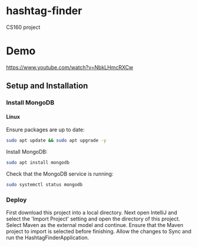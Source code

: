 # hashtag-finder
CS160 project
# Demo 
https://www.youtube.com/watch?v=NbkLHmcRXCw

## Setup and Installation
### Install MongoDB
#### Linux
Ensure packages are up to date:
```bash
sudo apt update && sudo apt upgrade -y
```
Install MongoDB:
```bash
sudo apt install mongodb
```
Check that the MongoDB service is running:
```bash
sudo systemctl status mongodb
```
### Deploy
First download this project into a local directory. Next open IntelliJ and select the 'Import Project' setting and open the directory of this project. Select Maven as the external model and continue. Ensure that the Maven project to import is selected before finishing. Allow the changes to Sync and run the HashtagFinderApplication.
